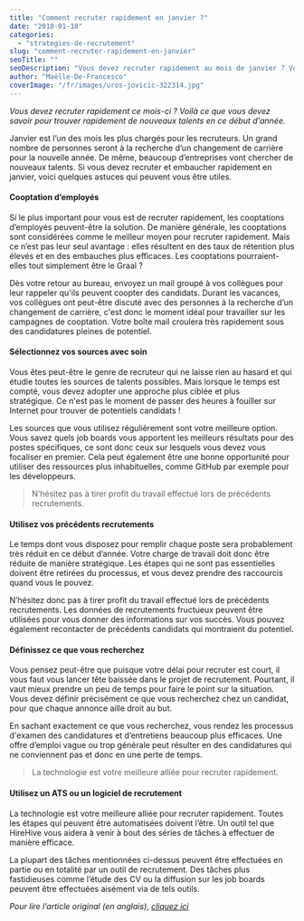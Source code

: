 ```yaml
---
title: "Comment recruter rapidement en janvier ?"
date: "2018-01-18"
categories:
  - "strategies-de-recrutement"
slug: "comment-recruter-rapidement-en-janvier"
seoTitle: ""
seoDescription: "Vous devez recruter rapidement au mois de janvier ? Voilà tout ce que vous devez savoir pour trouver rapidement de nouveaux talents en cette nouvelle année."
author: "Maëlle-De-Francesco"
coverImage: "/fr/images/uros-jovicic-322314.jpg"
---
```


_Vous devez recruter rapidement ce mois-ci ? Voilà ce que vous devez savoir pour trouver rapidement de nouveaux talents en ce début d'année._

Janvier est l’un des mois les plus chargés pour les recruteurs. Un grand nombre de personnes seront à la recherche d’un changement de carrière pour la nouvelle année. De même, beaucoup d’entreprises vont chercher de nouveaux talents. Si vous devez recruter et embaucher rapidement en janvier, voici quelques astuces qui peuvent vous être utiles.

#### **Cooptation d’employés**

Si le plus important pour vous est de recruter rapidement, les cooptations d’employés peuvent-être la solution. De manière générale, les cooptations sont considérées comme le meilleur moyen pour recruter rapidement. Mais ce n’est pas leur seul avantage : elles résultent en des taux de rétention plus élevés et en des embauches plus efficaces. Les cooptations pourraient-elles tout simplement être le Graal ?

Dès votre retour au bureau, envoyez un mail groupé à vos collègues pour leur rappeler qu'ils peuvent coopter des candidats. Durant les vacances, vos collègues ont peut-être discuté avec des personnes à la recherche d’un changement de carrière, c'est donc le moment idéal pour travailler sur les campagnes de cooptation. Votre boîte mail croulera très rapidement sous des candidatures pleines de potentiel.

#### **Sélectionnez vos sources avec soin**

Vous êtes peut-être le genre de recruteur qui ne laisse rien au hasard et qui étudie toutes les sources de talents possibles. Mais lorsque le temps est compté, vous devez adopter une approche plus ciblée et plus stratégique. Ce n'est pas le moment de passer des heures à fouiller sur Internet pour trouver de potentiels candidats !

Les sources que vous utilisez régulièrement sont votre meilleure option. Vous savez quels job boards vous apportent les meilleurs résultats pour des postes spécifiques, ce sont donc ceux sur lesquels vous devez vous focaliser en premier. Cela peut également être une bonne opportunité pour utiliser des ressources plus inhabituelles, comme GitHub par exemple pour les développeurs.

> N’hésitez pas à tirer profit du travail effectué lors de précédents recrutements.

#### **Utilisez vos précédents recrutements**

Le temps dont vous disposez pour remplir chaque poste sera probablement très réduit en ce début d’année. Votre charge de travail doit donc être réduite de manière stratégique. Les étapes qui ne sont pas essentielles doivent être retirées du processus, et vous devez prendre des raccourcis quand vous le pouvez.

N’hésitez donc pas à tirer profit du travail effectué lors de précédents recrutements. Les données de recrutements fructueux peuvent être utilisées pour vous donner des informations sur vos succès. Vous pouvez également recontacter de précédents candidats qui montraient du potentiel.

#### **Définissez ce que vous recherchez**

Vous pensez peut-être que puisque votre délai pour recruter est court, il vous faut vous lancer tête baissée dans le projet de recrutement. Pourtant, il vaut mieux prendre un peu de temps pour faire le point sur la situation. Vous devez définir précisément ce que vous recherchez chez un candidat, pour que chaque annonce aille droit au but.

En sachant exactement ce que vous recherchez, vous rendez les processus d'examen des candidatures et d’entretiens beaucoup plus efficaces. Une offre d’emploi vague ou trop générale peut résulter en des candidatures qui ne conviennent pas et donc en une perte de temps.

> La technologie est votre meilleure alliée pour recruter rapidement.

#### **Utilisez un ATS ou un logiciel de recrutement**

La technologie est votre meilleure alliée pour recruter rapidement. Toutes les étapes qui peuvent être automatisées doivent l’être. Un outil tel que HireHive vous aidera à venir à bout des séries de tâches à effectuer de manière efficace.

La plupart des tâches mentionnées ci-dessus peuvent être effectuées en partie ou en totalité par un outil de recrutement. Des tâches plus fastidieuses comme l’étude des CV ou la diffusion sur les job boards peuvent être effectuées aisément via de tels outils.

_Pour lire l’article original (en anglais), [cliquez ici](https://hirehive.com/how-to-hire-quickly-in-january/)_
